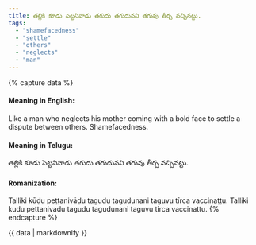 ```yaml
---
title: తల్లికి కూడు పెట్టనివాడు తగుదు తగుదునని తగువు తీర్చ వచ్చినట్టు.
tags:
  - "shamefacedness"
  - "settle"
  - "others"
  - "neglects"
  - "man"
---
```


{% capture data %}
#### Meaning in English:
Like a man who neglects his mother coming with a bold face to settle a dispute between others.
Shamefacedness.

#### Meaning in Telugu:
తల్లికి కూడు పెట్టనివాడు తగుదు తగుదునని తగువు తీర్చ వచ్చినట్టు.

#### Romanization:
Talliki kūḍu peṭṭanivāḍu tagudu tagudunani taguvu tīrca vaccinaṭṭu.
Talliki kudu pettanivadu tagudu tagudunani taguvu tirca vaccinattu.
{% endcapture %}

{{ data | markdownify }}

